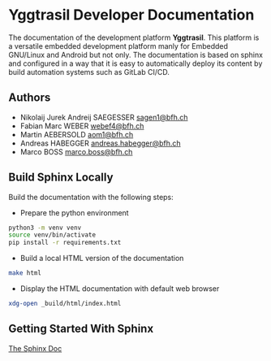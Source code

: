 # Yggtrasil Developer Documentation
The documentation of the development platform **Yggtrasil**. This platform is a versatile embedded development platform manly for Embedded GNU/Linux and Android but not only.
The documentation is based on sphinx and configured in a way that it is easy to automatically deploy its content by build automation systems such as GitLab CI/CD.

## Authors
 * Nikolaij Jurek Andreij SAEGESSER <sagen1@bfh.ch> 
 * Fabian Marc WEBER <webef4@bfh.ch>
 * Martin AEBERSOLD <aom1@bfh.ch>
 * Andreas HABEGGER <andreas.habegger@bfh.ch>
 * Marco BOSS <marco.boss@bfh.ch>

## Build Sphinx Locally
Build the documentation with the following steps:

 * Prepare the python environment
 ```bash
 python3 -m venv venv
 source venv/bin/activate
 pip install -r requirements.txt
 ```
 * Build a local HTML version of the documentation
 ```bash
 make html
 ```
 * Display the HTML documentation with default web browser
 ```bash
 xdg-open _build/html/index.html 
 ```
## Getting Started With Sphinx
[The Sphinx Doc](https://www.sphinx-doc.org/en/master/usage/index.html)
